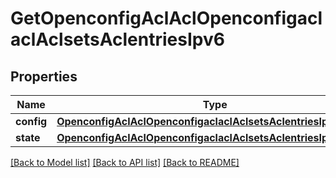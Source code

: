 # GetOpenconfigAclAclOpenconfigaclaclAclsetsAclentriesIpv6

## Properties
Name | Type | Description | Notes
------------ | ------------- | ------------- | -------------
**config** | [**OpenconfigAclAclOpenconfigaclaclAclsetsAclentriesIpv6Config**](OpenconfigAclAclOpenconfigaclaclAclsetsAclentriesIpv6Config.md) |  | [optional] 
**state** | [**OpenconfigAclAclOpenconfigaclaclAclsetsAclentriesIpv6Config**](OpenconfigAclAclOpenconfigaclaclAclsetsAclentriesIpv6Config.md) |  | [optional] 

[[Back to Model list]](../README.md#documentation-for-models) [[Back to API list]](../README.md#documentation-for-api-endpoints) [[Back to README]](../README.md)


